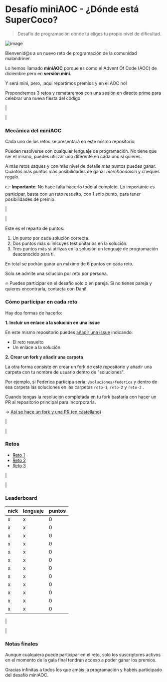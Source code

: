 # Desafío miniAOC - ¿Dónde está SuperCoco?

> Desafío de programación donde tú eliges tu propio nivel de dificultad.

![image](https://user-images.githubusercontent.com/1122071/200904596-af45b067-6f26-42fc-9820-86e6c05d7fee.png)


Bienvenid@s a un nuevo reto de programación de la comunidad malandriner.

Lo hemos llamado **miniAOC** porque es como el Advent Of Code (AOC) de diciembre pero en **versión mini**. 

Y será mini, pero, ¡aquí repartimos premios y en el AOC no!

Propondremos 3 retos y remataremos con una sesión en directo prime para celebrar una nueva fiesta del código.

|

|

### Mecánica del miniAOC

Cada uno de los retos se presentará en este mismo repositorio.

Pueden resolverse con cualquier lenguaje de programación. No tiene que ser el mismo, puedes utilizar uno diferente en cada uno si quieres.

A más retos saques y con más nivel de detalle más puntos puedes ganar. Cuántos más puntos más posibilidades de ganar _merchandaisin_ y cheques regalo.

👉 **Importante**: No hace falta hacerlo todo al completo. Lo importante es participar, basta con un reto resuelto, con 1 solo punto, para tener posibilidades de premio. 

|

|

Este es el reparto de puntos:

1. Un punto por cada solución correcta.
2. Dos puntos más si inlcuyes test unitarios en la solución.
3. Tres puntos más si utilizas en la solución un lenguaje de programación desconocido para ti.

En total se podrán ganar un máximo de 6 puntos en cada reto. 

Solo se admite una solución por reto por persona.


🔥 Puedes participar en el desafío solo o en pareja. Si no tienes pareja y quieres encontrarla, contacta con Dani!



### Cómo participar en cada reto

Hay dos formas de hacerlo:



**1. Incluir un enlace a la solución en una issue**

En este mismo repositorio puedes [añadir una issue](https://github.com/webreactiva-devs/desafio-miniaoc-2022/issues/new) indicando:

- El reto resuelto
- Un enlace a la solución



**2. Crear un fork y añadir una carpeta**

La otra forma consiste en crear un fork de este repositorio y añadir una carpeta con tu nombre de usuario dentro de "soluciones".

Por ejemplo, si Federica participa sería: `/soluciones/federica` y dentro de esa carpeta las soluciones en las carpetas `reto-1`, `reto-2` y `reto-3` .

Cuando tengas la resolución completada en tu fork bastaría con hacer un PR al repositorio principal para incorporarla.

-> [Así se hace un fork y una PR (en castellano)](https://www.youtube.com/watch?v=h9J-2wK8FVQ)

|

|

### Retos

- [Reto 1](reto-1.md)
- [Reto 2](reto-2.md)
- [Reto 3](reto-3.md)

|

|

### Leaderboard

| nick | lenguaje | puntos |
| ---- | -------- | ------ |
| x    | x        | 0      |
| x    | x        | 0      |
| x    | x        | 0      |
| x    | x        | 0      |
| x    | x        | 0      |
| x    | x        | 0      |
| x    | x        | 0      |
| x    | x        | 0      |
| x    | x        | 0      |
| x    | x        | 0      |
| x    | x        | 0      |
| x    | x        | 0      |

|

|

### Notas finales

Aunque cualquiera puede participar en el reto, solo los suscriptores activos en el momento de la gala final tendrán acceso a poder ganar los premios.

Gracias infinitas a todos los que amáis la programación y habéis participado del desafío miniAOC.

